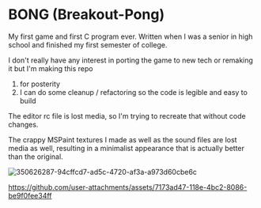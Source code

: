 # BONG (Breakout-Pong)

My first game and first C program ever.  Written when I was a senior in high school and finished my first semester of college.

I don't really have any interest in porting the game to new tech or remaking it but I'm making this repo
1) for posterity
2) I can do some cleanup / refactoring so the code is legible and easy to build

The editor rc file is lost media, so I'm trying to recreate that without code changes.

The crappy MSPaint textures I made as well as the sound files are lost media as well, resulting in a minimalist appearance that is actually better than the original.

![350626287-94cffcd7-ad5c-4720-af3a-a973d60cbe6c](https://github.com/user-attachments/assets/a82ba729-f0b6-4b13-a785-4558bbce708f)

https://github.com/user-attachments/assets/7173ad47-118e-4bc2-8086-be9f0fee34ff

